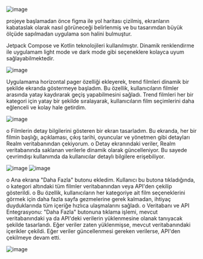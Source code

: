 ![image](https://github.com/user-attachments/assets/75bbc9bf-2bb4-487d-972a-8671f2735f85)

projeye başlamadan önce figma ile yol haritası çizilmiş, ekranların kabataslak olarak nasıl görüneceği belirlenmiş ve bu tasarımdan büyük ölçüde sapılmadan uygulama son halini bulmuştur.

Jetpack Compose ve Kotlin teknolojileri kullanılmıştır.
Dinamik renklendirme ile uygulamam light mode ve dark mode gibi seçeneklere kolayca uyum sağlayabilmektedir.

![image](https://github.com/user-attachments/assets/64239fb0-0523-4d60-bada-e91d9513c6ec)

Uygulamama horizontal pager özelliği ekleyerek, trend filmleri dinamik bir şekilde ekranda göstermeye başladım. Bu özellik, kullanıcıların filmler arasında yatay kaydırarak geçiş yapabilmesini sağladı. Trend filmleri her bir kategori için yatay bir şekilde sıralayarak, kullanıcıların film seçimlerini daha eğlenceli ve kolay hale getirdim.

![image](https://github.com/user-attachments/assets/b2f4cedb-3175-4a48-ac50-65d3d95fe59a)

o	Filmlerin detay bilgilerini gösteren bir ekran tasarladım. Bu ekranda, her bir filmin başlığı, açıklaması, çıkış tarihi, oyuncular ve yönetmen gibi detayları Realm veritabanından çekiyorum.
o	Detay ekranındaki veriler, Realm veritabanında saklanan verilerle dinamik olarak güncelleniyor. Bu sayede çevrimdışı kullanımda da kullanıcılar detaylı bilgilere erişebiliyor.

![image](https://github.com/user-attachments/assets/8396c5a9-256d-4906-a91c-01e7d40e7582)
![image](https://github.com/user-attachments/assets/774c86df-47c2-4518-aceb-c7b71c79036f)

o	Ana ekrana "Daha Fazla" butonu ekledim. Kullanıcı bu butona tıkladığında, o kategori altındaki tüm filmler veritabanından veya API'den çekilip gösterildi.
o	Bu özellik, kullanıcıların her kategoriye ait film seçeneklerini görmek için daha fazla sayfa gezmelerine gerek kalmadan, ihtiyaç duyduklarında tüm içeriğe hızlıca ulaşmalarını sağladı.
o	Veritabanı ve API Entegrasyonu: "Daha Fazla" butonuna tıklama işlemi, mevcut veritabanındaki ya da API'deki verilerin yüklenmesine olanak tanıyacak şekilde tasarlandı. Eğer veriler zaten yüklenmişse, mevcut veritabanındaki içerikler çekildi. Eğer veriler güncellenmesi gereken verilerse, API'den çekilmeye devam etti.

![image](https://github.com/user-attachments/assets/a7fe9861-0c8e-48cd-b30b-21ff3dc6ec6b)



